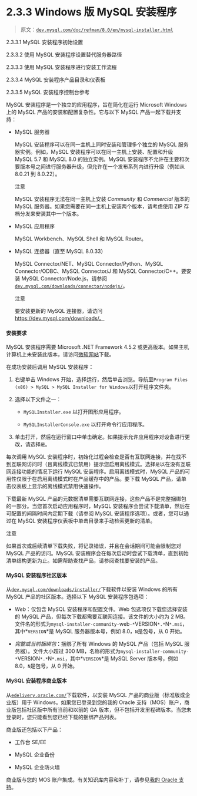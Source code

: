 # 2.3.3 Windows 版 MySQL 安装程序

> 原文：[`dev.mysql.com/doc/refman/8.0/en/mysql-installer.html`](https://dev.mysql.com/doc/refman/8.0/en/mysql-installer.html)

2.3.3.1 MySQL 安装程序初始设置

2.3.3.2 使用 MySQL 安装程序设置替代服务器路径

2.3.3.3 使用 MySQL 安装程序进行安装工作流程

2.3.3.4 MySQL 安装程序产品目录和仪表板

2.3.3.5 MySQL 安装程序控制台参考

MySQL 安装程序是一个独立的应用程序，旨在简化在运行 Microsoft Windows 上的 MySQL 产品的安装和配置复杂性。它与以下 MySQL 产品一起下载并支持：

+   MySQL 服务器

    MySQL 安装程序可以在同一主机上同时安装和管理多个独立的 MySQL 服务器实例。例如，MySQL 安装程序可以在同一主机上安装、配置和升级 MySQL 5.7 和 MySQL 8.0 的独立实例。MySQL 安装程序不允许在主要和次要版本号之间进行服务器升级，但允许在一个发布系列内进行升级（例如从 8.0.21 到 8.0.22）。

    注意

    MySQL 安装程序无法在同一主机上安装 *Community* 和 *Commercial* 版本的 MySQL 服务器。如果您需要在同一主机上安装两个版本，请考虑使用 ZIP 存档分发来安装其中一个版本。

+   MySQL 应用程序

    MySQL Workbench、MySQL Shell 和 MySQL Router。

+   MySQL 连接器（直至 MySQL 8.0.33）

    MySQL Connector/NET、MySQL Connector/Python、MySQL Connector/ODBC、MySQL Connector/J 和 MySQL Connector/C++。要安装 MySQL Connector/Node.js，请参阅[`dev.mysql.com/downloads/connector/nodejs/`](https://dev.mysql.com/downloads/connector/nodejs/)。

    注意

    要安装更新的 MySQL 连接器，请访问 https://dev.mysql.com/downloads/。

#### 安装要求

MySQL 安装程序需要 Microsoft .NET Framework 4.5.2 或更高版本。如果主机计算机上未安装此版本，请访问[微软网站](https://www.microsoft.com/en-us/download/details.aspx?id=42643)下载。

在成功安装后调用 MySQL 安装程序：

1.  右键单击 Windows 开始，选择运行，然后单击浏览。导航至`Program Files (x86) > MySQL > MySQL Installer for Windows`以打开程序文件夹。

1.  选择以下文件之一：

    +   `MySQLInstaller.exe` 以打开图形应用程序。

    +   `MySQLInstallerConsole.exe` 以打开命令行应用程序。

1.  单击打开，然后在运行窗口中单击确定。如果提示允许应用程序对设备进行更改，请选择`是`。

每次调用 MySQL 安装程序时，初始化过程会检查是否有互联网连接，并在找不到互联网访问时（且离线模式已禁用）提示您启用离线模式。选择`是`以在没有互联网连接功能的情况下运行 MySQL 安装程序。启用离线模式时，MySQL 产品的可用性仅限于在启用离线模式时在产品缓存中的产品。要下载 MySQL 产品，请单击仪表板上显示的离线模式禁用快速操作。

下载最新 MySQL 产品的元数据清单需要互联网连接，这些产品不是完整捆绑包的一部分。当您首次启动应用程序时，MySQL 安装程序会尝试下载清单，然后在可配置的间隔时间内定期下载（请参阅 MySQL 安装程序选项）。或者，您可以通过在 MySQL 安装程序仪表板中单击目录来手动检索更新的清单。

注意

如果首次或后续清单下载失败，将记录错误，并且在会话期间可能会限制您对 MySQL 产品的访问。MySQL 安装程序会在每次启动时尝试下载清单，直到初始清单结构更新为止。如需帮助查找产品，请参阅查找要安装的产品。

#### MySQL 安装程序社区版本

从[`dev.mysql.com/downloads/installer/`](https://dev.mysql.com/downloads/installer/)下载软件以安装 Windows 的所有 MySQL 产品的社区版本。选择以下 MySQL 安装程序包选项：

+   *Web*：仅包含 MySQL 安装程序和配置文件。Web 包选项仅下载您选择安装的 MySQL 产品，但每次下载都需要互联网连接。该文件的大小约为 2 MB。文件名的形式为`mysql-installer-community-`web`-*`VERSION`*.*`N`*.msi`，其中*`VERSION`*是 MySQL 服务器版本号，例如 8.0，`N`是包号，从 0 开始。

+   *完整或当前捆绑包*：捆绑了所有 Windows 的 MySQL 产品（包括 MySQL 服务器）。文件大小超过 300 MB，名称的形式为`mysql-installer-community-*`VERSION`*.*`N`*.msi`，其中*`VERSION`*是 MySQL Server 版本号，例如 8.0，`N`是包号，从 0 开始。

#### MySQL 安装程序商业版本

从[`edelivery.oracle.com/`](https://edelivery.oracle.com/)下载软件，以安装 MySQL 产品的商业版（标准版或企业版）用于 Windows。如果您已登录到您的我的 Oracle 支持（MOS）账户，商业版包括社区版中所有当前和以前的 GA 版本，但不包括开发里程碑版本。当您未登录时，您只能看到您已经下载的捆绑产品列表。

商业版还包括以下产品：

+   工作台 SE/EE

+   MySQL 企业备份

+   MySQL 企业防火墙

商业版与您的 MOS 账户集成。有关知识库内容和补丁，请参见[我的 Oracle 支持](https://support.oracle.com/)。
